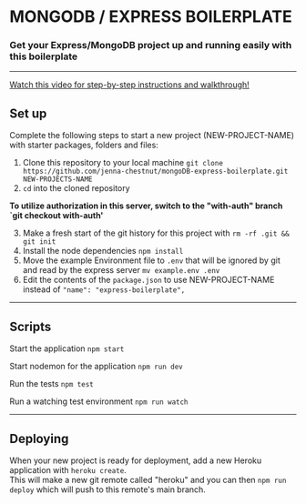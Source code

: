# MONGODB / EXPRESS BOILERPLATE

### Get your Express/MongoDB project up and running easily with this boilerplate

---
[Watch this video for step-by-step instructions and walkthrough!](https://youtu.be/rb-NKgtT_Jk)

## Set up

Complete the following steps to start a new project (NEW-PROJECT-NAME) with starter packages, folders and files:

1. Clone this repository to your local machine `git clone https://github.com/jenna-chestnut/mongoDB-express-boilerplate.git NEW-PROJECTS-NAME`
2. `cd` into the cloned repository

**To utilize authorization in this server, switch to the "with-auth" branch `git checkout with-auth'**

3. Make a fresh start of the git history for this project with `rm -rf .git && git init`
4. Install the node dependencies `npm install`
5. Move the example Environment file to `.env` that will be ignored by git and read by the express server `mv example.env .env`
6. Edit the contents of the `package.json` to use NEW-PROJECT-NAME instead of `"name": "express-boilerplate",`

---

## Scripts

Start the application `npm start`

Start nodemon for the application `npm run dev`

Run the tests `npm test`

Run a watching test environment `npm run watch`

---

## Deploying

When your new project is ready for deployment, add a new Heroku application with `heroku create`.  
This will make a new git remote called "heroku" and you can then `npm run deploy` which will push to this remote's main branch.
